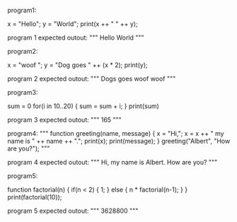 program1:

x = "Hello";
y = "World";
print(x ++ " " ++ y);

program 1 expected outout:
"""
Hello World
"""

program2:

x = "woof ";
y = "Dog goes " ++ (x * 2);
print(y);

program 2 expected outout:
"""
Dogs goes woof woof 
"""

program3:

sum = 0
for(i in 10..20) {
  sum = sum + i;
}
print(sum)

program 3 expected outout:
"""
165
"""

program4:
"""
function greeting(name, message) {
  x = "Hi,";
  x = x ++ " my name is " ++ name ++ ".";
  print(x);
  print(message);
}
greeting("Albert", "How are you?");
"""

program 4 expected outout:
"""
Hi, my name is Albert.
How are you?
"""

program5:

function factorial(n) {
  if(n < 2) {
    1;
  } else {
    n * factorial(n-1);
  }
}
print(factorial(10));

program 5 expected outout:
"""
3628800
"""

